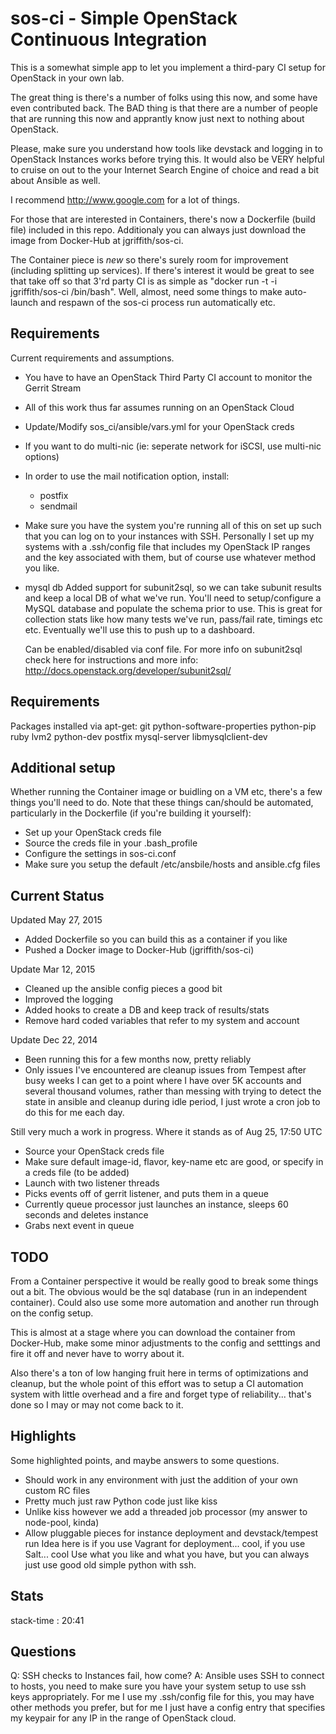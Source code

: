 sos-ci - Simple OpenStack Continuous Integration
================================================

This is a somewhat simple app to let you implement a third-pary CI
setup for OpenStack in your own lab.  

The great thing is there's a number of folks using this now, and some
have even contributed back.  The BAD thing is that there are a number
of people that are running this now and apprantly know just next to
nothing about OpenStack.

Please, make sure you understand how tools like devstack and logging
in to OpenStack Instances works before trying this.  It would also
be VERY helpful to cruise on out to the your Internet Search Engine of
choice and read a bit about Ansible as well.

I recommend http://www.google.com for a lot of things.

For those that are interested in Containers, there's now a Dockerfile (build file)
included in this repo.  Additionaly you can always just download the image from
Docker-Hub at jgriffith/sos-ci.

The Container piece is *new* so there's surely room for improvement (including splitting up
services).  If there's interest it would be great to see that take off so that 3'rd party CI
is as simple as "docker run -t -i jgriffith/sos-ci /bin/bash".  Well, almost, need some things
to make auto-launch and respawn of the sos-ci process run automatically etc.

Requirements
------------
Current requirements and assumptions.

- You have to have an OpenStack Third Party CI account to monitor the Gerrit Stream
- All of this work thus far assumes running on an OpenStack Cloud
- Update/Modify sos_ci/ansible/vars.yml for your OpenStack creds
- If you want to do multi-nic (ie: seperate network for iSCSI, use multi-nic options)
- In order to use the mail notification option, install:
  * postfix
  * sendmail
- Make sure you have the system you're running all of this on set up such that
  you can log on to your instances with SSH. Personally I set up my systems
  with a .ssh/config file that includes my OpenStack IP ranges and the key
  associated with them, but of course use whatever method you like.
- mysql db
  Added support for subunit2sql, so we can take subunit results and keep a local
  DB of what we've run.  You'll need to setup/configure a MySQL database and populate
  the schema prior to use.  This is great for collection stats like how many tests
  we've run, pass/fail rate, timings etc etc.  Eventually we'll use this to push up
  to a dashboard.

  Can be enabled/disabled via conf file.  For more info on subunit2sql check here for
  instructions and more info:
    http://docs.openstack.org/developer/subunit2sql/

Requirements
------------
Packages installed via apt-get:
 git
 python-software-properties
 python-pip
 ruby
 lvm2
 python-dev
 postfix
 mysql-server
 libmysqlclient-dev


Additional setup
----------------
Whether running the Container image or buidling on a VM etc, there's a few things
you'll need to do.  Note that these things can/should be automated, particularly 
in the Dockerfile (if you're building it yourself):

* Set up your OpenStack creds file
* Source the creds file in your .bash_profile
* Configure the settings in sos-ci.conf
* Make sure you setup the default /etc/ansbile/hosts and ansible.cfg files

Current Status
--------------
Updated May 27, 2015
* Added Dockerfile so you can build this as a container if you like
* Pushed a Docker image to Docker-Hub (jgriffith/sos-ci)

Update Mar 12, 2015
* Cleaned up the ansible config pieces a good bit
* Improved the logging
* Added hooks to create a DB and keep track of results/stats
* Remove hard coded variables that refer to my system and account

Update Dec 22, 2014
* Been running this for a few months now, pretty reliably
* Only issues I've encountered are cleanup issues from Tempest
  after busy weeks I can get to a point where I have over 5K accounts
  and several thousand volumes, rather than messing with trying to detect
  the state in ansible and cleanup during idle period, I just wrote a
  cron job to do this for me each day.

Still very much a work in progress.  Where it stands as of Aug 25, 17:50 UTC
* Source your OpenStack creds file
* Make sure default image-id, flavor, key-name etc are good, or specify in a creds file (to be added)
* Launch with two listener threads
* Picks events off of gerrit listener, and puts them in a queue
* Currently queue processor just launches an instance, sleeps 60 seconds and deletes instance
* Grabs next event in queue

TODO
-----
From a Container perspective it would be really good to break some
things out a bit.  The obvious would be the sql database (run in an 
independent container).  Could also use some more automation and
another run through on the config setup.

This is almost at a stage where you can download the container from Docker-Hub,
make some minor adjustments to the config and setttings and fire it off and never
have to worry about it.

Also there's a ton of low hanging fruit here in terms of optimizations and
cleanup, but the whole point of this effort was to setup a CI automation system
with little overhead and a fire and forget type of reliability... that's done so
I may or may not come back to it.

Highlights
----------
Some highlighted points, and maybe answers to some questions.

- Should work in any environment with just the addition of your own custom RC files
- Pretty much just raw Python code just like kiss
- Unlike kiss however we add a threaded job processor (my answer to node-pool, kinda)
- Allow pluggable pieces for instance deployment and devstack/tempest run
  Idea here is if you use Vagrant for deployment... cool, if you use Salt... cool
  Use what you like and what you have, but you can always just use good old simple
  python with ssh.

Stats
-----
stack-time             : 20:41

Questions
---------

Q: SSH checks to Instances fail, how come?
A: Ansible uses SSH to connect to hosts, you need to make sure you have your system
   setup to use ssh keys appropriately. For me I use my .ssh/config file for this,
   you may have other methods you prefer, but for me I just have a config entry
   that specifies my keypair for any IP in the range of OpenStack cloud.


